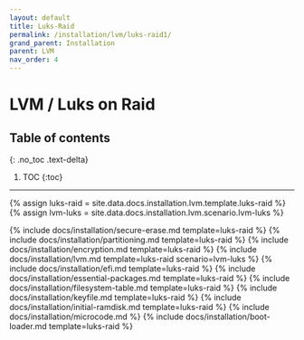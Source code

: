 ```yaml
---
layout: default
title: Luks-Raid
permalink: /installation/lvm/luks-raid1/
grand_parent: Installation
parent: LVM
nav_order: 4
---
```


# LVM / Luks on Raid

## Table of contents
{: .no_toc .text-delta}

1. TOC
{:toc}

---

{% assign luks-raid = site.data.docs.installation.lvm.template.luks-raid %}
{% assign lvm-luks = site.data.docs.installation.lvm.scenario.lvm-luks %}

{% include docs/installation/secure-erase.md template=luks-raid %}
{% include docs/installation/partitioning.md template=luks-raid %}
{% include docs/installation/encryption.md template=luks-raid %}
{% include docs/installation/lvm.md template=luks-raid scenario=lvm-luks %}
{% include docs/installation/efi.md template=luks-raid %}
{% include docs/installation/essential-packages.md template=luks-raid %}
{% include docs/installation/filesystem-table.md template=luks-raid %}
{% include docs/installation/keyfile.md template=luks-raid %}
{% include docs/installation/initial-ramdisk.md template=luks-raid %}
{% include docs/installation/microcode.md %}
{% include docs/installation/boot-loader.md template=luks-raid %}
